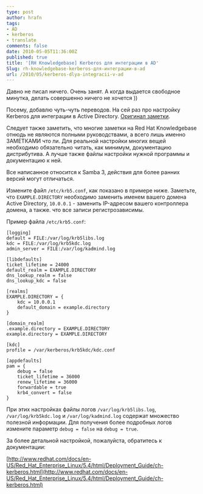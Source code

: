```yaml
---
type: post
author: hrafn
tags:
- AD
- kerberos
- translate
comments: false
date: 2010-05-05T11:36:00Z
published: true
title: '[RH Knowledgebase] Kerberos для интеграции в AD'
Slug: rh-knowledgebase-kerberos-для-интеграции-в-ad
url: /2010/05/kerberos-dlya-integracii-v-ad
---
```


Давно не писал ничего. Очень занят. А когда выдается свободное минутка, делать совершенно ничего не хочется ))

Посему, добавлю чуть-чуть переводов. На сей раз про настройку Kerberos для интеграции в Active Directory. [Оригинал заметки](http://kbase.redhat.com/faq/docs/DOC-4735).

Следует также заметить, что многие заметки на Red Hat Knowledgebase отнюдь не являются полными руководствами, а всего лишь именно ЗАМЕТКАМИ что ли. Для реальной настройки многих вещей необходимо обязательно читать, как минимум, документацию дистрибутива. А лучше также файлы настройки нужной программы и документацию к ней.

Все написанное относится к Samba 3, действия для более ранних версий могут отличаться.

Измените файл `/etc/krb5.conf`, как показано в примере ниже. Заметьте, что `EXAMPLE.DIRECTORY` необходимо заменить именем вашего домена Active Directory, `10.0.0.1` - заменить IP-адресом вашего контроллера домена, а также. что все
записи регистрозависимы.

Пример файла `/etc/krb5.conf`:

	[logging]
	default = FILE:/var/log/krb5libs.log
	kdc = FILE:/var/log/krb5kdc.log
	admin_server = FILE:/var/log/kadmind.log

	[libdefaults]
	ticket_lifetime = 24000
	default_realm = EXAMPLE.DIRECTORY
	dns_lookup_realm = false
	dns_lookup_kdc = false

	[realms]
	EXAMPLE.DIRECTORY = {
		kdc = 10.0.0.1
		default_domain = example.directory
	}

	[domain_realm]
	.example.directory = EXAMPLE.DIRECTORY
	example.directory = EXAMPLE.DIRECTORY

	[kdc]
	profile = /var/kerberos/krb5kdc/kdc.conf

	[appdefaults]
	pam = {
		debug = false
		ticket_lifetime = 36000
		renew_lifetime = 36000
		forwardable = true
		krb4_convert = false
	}

При этих настройках файлы логов `/var/log/krb5libs.log`, `/var/log/krb5kdc.log` и `/var/log/kadmind.log` содержат множество полезной информации. Для получения более подробных логов измените параметр `debug = false` на `debug = true`.

За более детальной настройкой, пожалуйста, обратитесь к документации:

[http://www.redhat.com/docs/en-US/Red_Hat_Enterprise_Linux/5.4/html/Deployment_Guide/ch-kerberos.html](http://www.redhat.com/docs/en-US/Red_Hat_Enterprise_Linux/5.4/html/Deployment_Guide/ch-kerberos.html)

